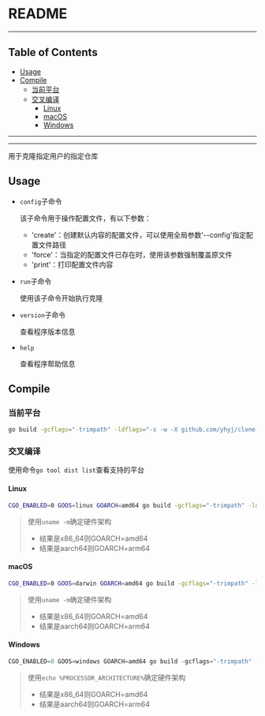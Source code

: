 # README

<!-- File: README.md -->
<!-- Author: YJ -->
<!-- Email: yj1516268@outlook.com -->
<!-- Created Time: 2023-04-18 13:19:11 -->

---

## Table of Contents

<!-- vim-markdown-toc GFM -->

* [Usage](#usage)
* [Compile](#compile)
  * [当前平台](#当前平台)
  * [交叉编译](#交叉编译)
    * [Linux](#linux)
    * [macOS](#macos)
    * [Windows](#windows)

<!-- vim-markdown-toc -->

---

<!-------------------------------------------------------------->
<!--       _                                                  -->
<!--   ___| | ___  _ __   ___       _ __ ___ _ __   ___  ___  -->
<!--  / __| |/ _ \| '_ \ / _ \_____| '__/ _ \ '_ \ / _ \/ __| -->
<!-- | (__| | (_) | | | |  __/_____| | |  __/ |_) | (_) \__ \ -->
<!--  \___|_|\___/|_| |_|\___|     |_|  \___| .__/ \___/|___/ -->
<!--                                        |_|               -->
<!-------------------------------------------------------------->

---

用于克隆指定用户的指定仓库

## Usage

- `config`子命令

    该子命令用于操作配置文件，有以下参数：

    - 'create'：创建默认内容的配置文件，可以使用全局参数'--config'指定配置文件路径
    - 'force'：当指定的配置文件已存在时，使用该参数强制覆盖原文件
    - 'print'：打印配置文件内容

- `run`子命令

    使用该子命令开始执行克隆

- `version`子命令

    查看程序版本信息

- `help`

    查看程序帮助信息

## Compile

### 当前平台

```bash
go build -gcflags="-trimpath" -ldflags="-s -w -X github.com/yhyj/clone-repos/function.buildTime=`date +%s` -X github.com/yhyj/clone-repos/function.buildBy=$USER" -o clone-repos main.go
```

### 交叉编译

使用命令`go tool dist list`查看支持的平台

#### Linux

```bash
CGO_ENABLED=0 GOOS=linux GOARCH=amd64 go build -gcflags="-trimpath" -ldflags="-s -w -X github.com/yhyj/clone-repos/function.buildTime=`date +%s` -X github.com/yhyj/clone-repos/function.buildBy=$USER" -o clone-repos main.go
```

> 使用`uname -m`确定硬件架构
>
> - 结果是x86_64则GOARCH=amd64
> - 结果是aarch64则GOARCH=arm64

#### macOS

```bash
CGO_ENABLED=0 GOOS=darwin GOARCH=amd64 go build -gcflags="-trimpath" -ldflags="-s -w -X github.com/yhyj/clone-repos/function.buildTime=`date +%s` -X github.com/yhyj/clone-repos/function.buildBy=$USER" -o clone-repos main.go
```

> 使用`uname -m`确定硬件架构
>
> - 结果是x86_64则GOARCH=amd64
> - 结果是aarch64则GOARCH=arm64

#### Windows

```powershell
CGO_ENABLED=0 GOOS=windows GOARCH=amd64 go build -gcflags="-trimpath" -ldflags="-s -w -H windowsgui -X github.com/yhyj/clone-repos/function.buildTime=`date +%s` -X github.com/yhyj/clone-repos/function.buildBy=$USER" -o clone-repos main.go
```

> 使用`echo %PROCESSOR_ARCHITECTURE%`确定硬件架构
>
> - 结果是x86_64则GOARCH=amd64
> - 结果是aarch64则GOARCH=arm64
